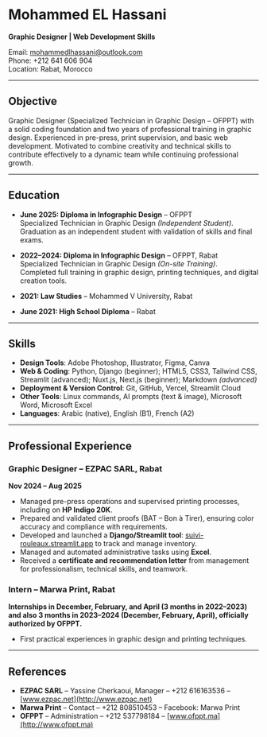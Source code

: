 # Mohammed EL Hassani

**Graphic Designer | Web Development Skills**  

Email: mohammedlhassani@outlook.com  
Phone: +212 641 606 904  
Location: Rabat, Morocco  

---

## Objective
Graphic Designer (Specialized Technician in Graphic Design – OFPPT) with a solid coding foundation and two years of professional training in graphic design. Experienced in pre-press, print supervision, and basic web development. Motivated to combine creativity and technical skills to contribute effectively to a dynamic team while continuing professional growth.

---

## Education
- **June 2025: Diploma in Infographic Design** – OFPPT  
  Specialized Technician in Graphic Design *(Independent Student)*.  
  Graduation as an independent student with validation of skills and final exams.  

- **2022–2024: Diploma in Infographic Design** – OFPPT, Rabat  
  Specialized Technician in Graphic Design *(On-site Training)*.  
  Completed full training in graphic design, printing techniques, and digital creation tools.  

- **2021: Law Studies** – Mohammed V University, Rabat  

- **June 2021: High School Diploma** – Rabat  

---

## Skills

- **Design Tools**: Adobe Photoshop, Illustrator, Figma, Canva  
- **Web & Coding**: Python, Django (beginner); HTML5, CSS3, Tailwind CSS, Streamlit (advanced); Nuxt.js, Next.js (beginner); Markdown *(advanced)* 
- **Deployment & Version Control**: Git, GitHub, Vercel, Streamlit Cloud  
- **Other Tools**: Linux commands, AI prompts (text & image), Microsoft Word, Microsoft Excel  
- **Languages**: Arabic (native), English (B1), French (A2)  

---

## Professional Experience

### Graphic Designer – EZPAC SARL, Rabat  
**Nov 2024 – Aug 2025**  
- Managed pre-press operations and supervised printing processes, including on **HP Indigo 20K**.  
- Prepared and validated client proofs (BAT – Bon à Tirer), ensuring color accuracy and compliance with requirements.  
- Developed and launched a **Django/Streamlit tool**: [suivi-rouleaux.streamlit.app](https://suivi-rouleaux.streamlit.app) to track and manage inventory.  
- Managed and automated administrative tasks using **Excel**.  
- Received a **certificate and recommendation letter** from management for professionalism, technical skills, and teamwork.  

### Intern – Marwa Print, Rabat  
**Internships in December, February, and April (3 months in 2022–2023) and also 3 months in 2023–2024 (December, February, April), officially authorized by OFPPT.**  
- First practical experiences in graphic design and printing techniques.  

---

## References
- **EZPAC SARL** – Yassine Cherkaoui, Manager – +212 616163536 – [www.ezpac.net](http://www.ezpac.net)  
- **Marwa Print** – Contact – +212 808510453 – Facebook: Marwa Print  
- **OFPPT** – Administration – +212 537798184 – [www.ofppt.ma](http://www.ofppt.ma)  
